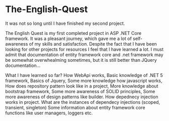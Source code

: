 # The-English-Quest

It was not so long until I have finished my second project.

The English Quest is my first completed project in ASP .NET Core framework.
It was a pleasant journey, which gave me a lot of self-awareness of my skills and satisfaction. Despite the fact that I have been looking for other projects for resources I feel that I have learned a lot.
I must admit that documentation of entity framework core and .net framework may be somewhat overwhealming sometimes, but it is still better than JQuery documentation...

What I have learned so far?
How WebApi works,
Basic knowledge of .NET 5 framework,
Basics of Jquery, 
Some more knowledge how javascript works,
How does repository pattern look like in a project,
More knowledge about bootstrap framework,
Some more awareness of SOLID principles,
Some more awareness of design patterns like builder.
How depednecy injection works in project.
What are the instances of dependecy injections (scoped, transient, singleton)
Some information about entity framework core functions like user managers, loggers etc.
